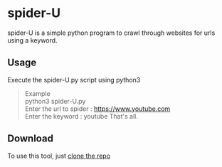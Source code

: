 # spider-U
spider-U is a simple python program to crawl through websites for urls using a keyword.
## Usage
Execute the spider-U.py script using python3
> Example<br>python3 spider-U.py<br>
> Enter the url to spider : https://www.youtube.com<br>
> Enter the keyword : youtube
That's all.
## Download
To use this tool, just [clone the repo](https://github.com/explo1ter/spider-U.git)
